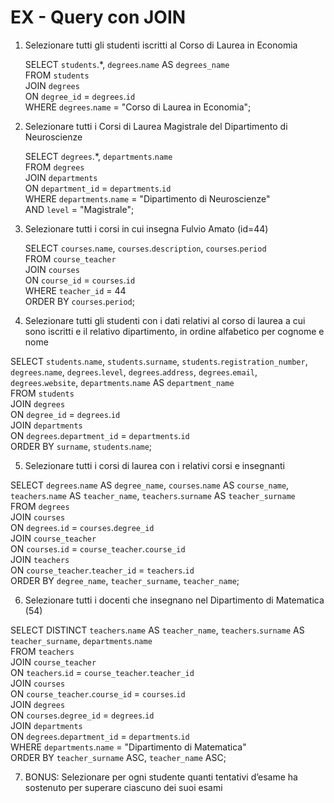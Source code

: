 # EX - Query con JOIN

1. Selezionare tutti gli studenti iscritti al Corso di Laurea in Economia  

    SELECT `students`.*, `degrees`.`name` AS `degrees_name`  
FROM `students`  
JOIN `degrees`  
ON `degree_id` = `degrees`.`id`  
WHERE `degrees`.`name` = "Corso di Laurea in Economia";  


2. Selezionare tutti i Corsi di Laurea Magistrale del Dipartimento di Neuroscienze  

    SELECT `degrees`.*, `departments`.`name`  
FROM `degrees`  
JOIN `departments`  
ON `department_id` = `departments`.`id`  
WHERE `departments`.`name` = "Dipartimento di Neuroscienze"  
AND `level` = "Magistrale";  

3. Selezionare tutti i corsi in cui insegna Fulvio Amato (id=44)  

    SELECT `courses`.`name`, `courses`.`description`, `courses`.`period`  
FROM `course_teacher`  
JOIN `courses`  
ON `course_id` = `courses`.`id`  
WHERE `teacher_id` = 44  
ORDER BY `courses`.`period`;  

4. Selezionare tutti gli studenti con i dati relativi al corso di laurea a cui sono iscritti e il
relativo dipartimento, in ordine alfabetico per cognome e nome  

SELECT `students`.`name`, `students`.`surname`, `students`.`registration_number`, `degrees`.`name`, `degrees`.`level`, `degrees`.`address`, `degrees`.`email`, `degrees`.`website`, `departments`.`name` AS `department_name`  
FROM `students`  
JOIN `degrees`  
ON `degree_id` = `degrees`.`id`  
JOIN `departments`  
ON `degrees`.`department_id` = `departments`.`id`  
ORDER BY `surname`, `students`.`name`;  

5. Selezionare tutti i corsi di laurea con i relativi corsi e insegnanti  

SELECT `degrees`.`name` AS `degree_name`, `courses`.`name` AS `course_name`, `teachers`.`name` AS `teacher_name`, `teachers`.`surname` AS `teacher_surname`  
FROM `degrees`  
JOIN `courses`  
ON `degrees`.`id` = `courses`.`degree_id`  
JOIN `course_teacher`  
ON `courses`.`id` = `course_teacher`.`course_id`  
JOIN `teachers`  
ON `course_teacher`.`teacher_id` = `teachers`.`id`  
ORDER BY `degree_name`, `teacher_surname`, `teacher_name`;  

6. Selezionare tutti i docenti che insegnano nel Dipartimento di Matematica (54)  

SELECT DISTINCT `teachers`.`name` AS `teacher_name`, `teachers`.`surname` AS `teacher_surname`, `departments`.`name`  
FROM `teachers`  
JOIN `course_teacher`  
ON `teachers`.`id` = `course_teacher`.`teacher_id`  
JOIN `courses`  
ON `course_teacher`.`course_id` = `courses`.`id`  
JOIN `degrees`  
ON `courses`.`degree_id` = `degrees`.`id`  
JOIN `departments`  
ON `degrees`.`department_id` = `departments`.`id`  
WHERE `departments`.`name` = "Dipartimento di Matematica"    
ORDER BY `teacher_surname` ASC, `teacher_name` ASC;  

7. BONUS: Selezionare per ogni studente quanti tentativi d’esame ha sostenuto per superare ciascuno dei suoi esami  